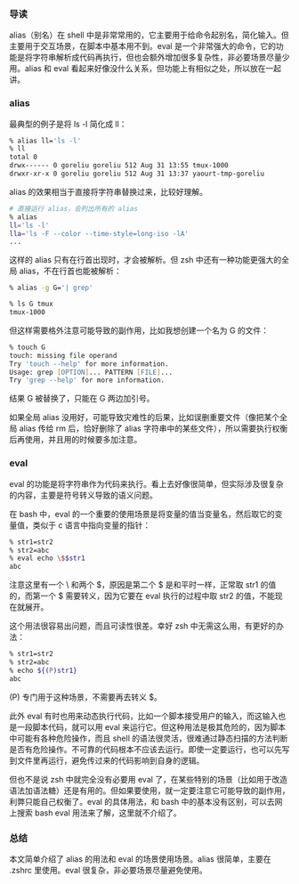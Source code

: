 ### 导读

alias（别名）在 shell 中是非常常用的，它主要用于给命令起别名，简化输入。但主要用于交互场景，在脚本中基本用不到。eval 是一个非常强大的命令，它的功能是将字符串解析成代码再执行，但也会额外增加很多复杂性，非必要场景尽量少用。alias 和 eval 看起来好像没什么关系，但功能上有相似之处，所以放在一起讲。

### alias

最典型的例子是将 ls -l 简化成 ll：

```zsh
% alias ll='ls -l'
% ll
total 0
drwx------ 0 goreliu goreliu 512 Aug 31 13:55 tmux-1000
drwxr-xr-x 0 goreliu goreliu 512 Aug 31 13:37 yaourt-tmp-goreliu
```

alias 的效果相当于直接将字符串替换过来，比较好理解。

```zsh
# 直接运行 alias，会列出所有的 alias
% alias
ll='ls -l'
lla='ls -F --color --time-style=long-iso -lA'
...
```

这样的 alias 只有在行首出现时，才会被解析。但 zsh 中还有一种功能更强大的全局 alias，不在行首也能被解析：

```zsh
% alias -g G='| grep'

% ls G tmux
tmux-1000
```

但这样需要格外注意可能导致的副作用，比如我想创建一个名为 G 的文件：

```zsh
% touch G
touch: missing file operand
Try 'touch --help' for more information.
Usage: grep [OPTION]... PATTERN [FILE]...
Try 'grep --help' for more information.
```

结果 G 被替换了，只能在 G 两边加引号。

如果全局 alias 没用好，可能导致灾难性的后果，比如误删重要文件（像把某个全局 alias 传给 rm 后，恰好删除了 alias 字符串中的某些文件），所以需要执行权衡后再使用，并且用的时候要多加注意。

### eval

eval 的功能是将字符串作为代码来执行。看上去好像很简单，但实际涉及很复杂的内容，主要是符号转义导致的语义问题。

在 bash 中，eval 的一个重要的使用场景是将变量的值当变量名，然后取它的变量值，类似于 c 语言中指向变量的指针：

```zsh
% str1=str2
% str2=abc
% eval echo \$$str1
abc
```

注意这里有一个 \ 和两个 $，原因是第二个 $ 是和平时一样，正常取 str1 的值的，而第一个 $ 需要转义，因为它要在 eval 执行的过程中取 str2 的值，不能现在就展开。

这个用法很容易出问题，而且可读性很差。幸好 zsh 中无需这么用，有更好的办法：

```zsh
% str1=str2
% str2=abc
% echo ${(P)str1}
abc
```

(P) 专门用于这种场景，不需要再去转义 $。

此外 eval 有时也用来动态执行代码，比如一个脚本接受用户的输入，而这输入也是一段脚本代码，就可以用 eval 来运行它。但这种用法是极其危险的，因为脚本中可能有各种危险操作，而且 shell 的语法很灵活，很难通过静态扫描的方法判断是否有危险操作。不可靠的代码根本不应该去运行。即使一定要运行，也可以先写到文件里再运行，避免传过来的代码影响到自身的逻辑。

但也不是说 zsh 中就完全没有必要用 eval 了，在某些特别的场景（比如用于改造语法加语法糖）还是有用的。但如果要使用，就一定要注意它可能导致的副作用，利弊只能自己权衡了。eval 的具体用法，和 bash 中的基本没有区别，可以去网上搜索 bash eval 用法来了解，这里就不介绍了。

### 总结

本文简单介绍了 alias 的用法和 eval 的场景使用场景。alias 很简单，主要在 .zshrc 里使用。eval 很复杂，非必要场景尽量避免使用。
